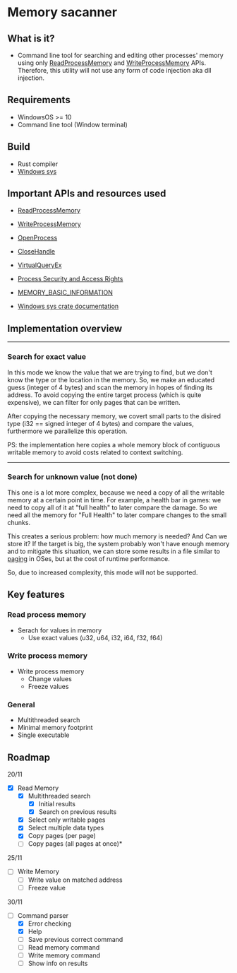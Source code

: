 # Memory sacanner

## What is it?

- Command line tool for searching and editing other processes' memory using only [ReadProcessMemory](https://learn.microsoft.com/en-us/windows/win32/api/memoryapi/nf-memoryapi-readprocessmemory) and [WriteProcessMemory](https://learn.microsoft.com/en-us/windows/win32/api/memoryapi/nf-memoryapi-writeprocessmemory) APIs. Therefore, this utility will not use any form of code injection aka dll injection.

## Requirements

- WindowsOS >= 10
- Command line tool (Window terminal)

## Build

- Rust compiler
- [Windows sys](https://crates.io/crates/windows-sys)

## Important APIs and resources used

- [ReadProcessMemory](https://learn.microsoft.com/en-us/windows/win32/api/memoryapi/nf-memoryapi-readprocessmemory)

- [WriteProcessMemory](https://learn.microsoft.com/en-us/windows/win32/api/memoryapi/nf-memoryapi-writeprocessmemory)

- [OpenProcess](https://learn.microsoft.com/en-us/windows/win32/api/processthreadsapi/nf-processthreadsapi-openprocess)

- [CloseHandle](https://learn.microsoft.com/en-us/windows/win32/api/handleapi/nf-handleapi-closehandle)

- [VirtualQueryEx](https://learn.microsoft.com/en-us/windows/win32/api/memoryapi/nf-memoryapi-virtualqueryex)

- [Process Security and Access Rights](https://learn.microsoft.com/en-us/windows/win32/procthread/process-security-and-access-rights)

- [MEMORY_BASIC_INFORMATION](https://learn.microsoft.com/en-us/windows/win32/api/winnt/ns-winnt-memory_basic_information)

- [Windows sys crate documentation](https://docs.rs/windows-sys/0.42.0/windows_sys/)

## Implementation overview

---
### Search for exact value

In this mode we know the value that we are trying to find, but we don't know the type or the location in the memory. So, we make an educated guess (integer of 4 bytes) and scan the memory in hopes of finding its address. To avoid copying the entire target process (which is quite expensive), we can filter for only pages that can be written.

After copying the necessary memory, we covert small parts to the disired type (i32 == signed integer of 4 bytes) and compare the values, furthermore we parallelize this operation.

PS: the implementation here copies a whole memory block of contiguous writable memory to avoid costs related to context switching.

---

### Search for unknown value (not done)

This one is a lot more complex, because we need a copy of all the writable memory at a certain point in time. For example, a health bar in games: we need to copy all of it at "full health" to later compare the damage. So we need all the memory for "Full Health" to later compare changes to the small chunks.

This creates a serious problem: how much memory is needed? And Can we store it? If the target is big, the system probably won't have enough memory and to mitigate this situation, we can store some results in a file similar to [paging](https://en.wikipedia.org/wiki/Memory_paging) in OSes, but at the cost of runtime performance.

So, due to increased complexity, this mode will not be supported.

## Key features

### Read process memory
- Serach for values in memory
    - Use exact values (u32, u64, i32, i64, f32, f64)

### Write process memory
- Write process memory
    - Change values
    - Freeze values

### General
- Multithreaded search
- Minimal memory footprint
- Single executable

## Roadmap

20/11
- [X] Read Memory
    - [X] Multithreaded search
        - [X] Initial results
        - [X] Search on previous results
    - [X] Select only writable pages
    - [X] Select multiple data types
    - [X] Copy pages (per page)
    - [ ] Copy pages (all pages at once)*

25/11
- [ ] Write Memory
    - [ ] Write value on matched address
    - [ ] Freeze value

30/11
- [ ] Command parser
    - [X] Error checking
    - [X] Help
    - [ ] Save previous correct command
    - [ ] Read memory command
    - [ ] Write memory command
    - [ ] Show info on results
